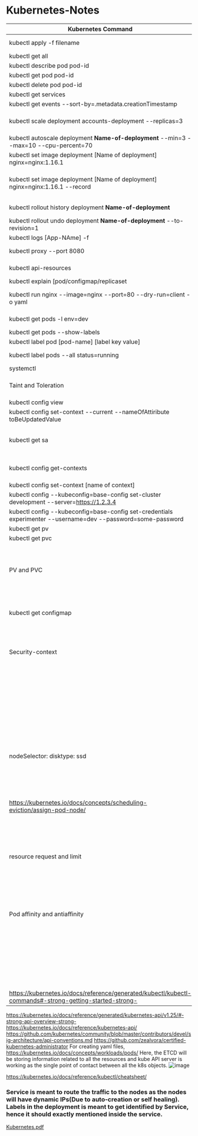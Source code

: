 # Kubernetes-Notes

| Kubernetes Command | Description |
| --- | ----------- |
|  kubectl apply -f filename | To create a deployment/service/configmap based on a given YAML file |
|kubectl get all | To get all the components inside your cluster|
|kubectl describe pod pod-id|To get more details of a given pod id|
|kubectl get pod pod-id|To get the details of a given pod id|
|kubectl delete pod pod-id|To delete a given pod from cluster |
|kubectl get services|To get all the services details inside your cluster|
|kubectl get events --sort-by=.metadata.creationTimestamp|To get all the events occured inside your cluster|
|kubectl scale deployment accounts-deployment --replicas=3|To increase the number of replicas for a deployment inside your cluster **Unexpectedly --replicas is not wroking**|
|kubectl autoscale deployment **Name-of-deployment** --min=3 --max=10 --cpu-percent=70|To create automatic scaling using HPA for a deployment inside your cluster|
|kubectl set image deployment [Name of deployment] nginx=nginx:1.16.1| It is for changing the image in the deployment, In this case image is being updated from nginx to nginx1.16.1|
|kubectl set image deployment [Name of deployment] nginx=nginx:1.16.1 --record|Here the --record plays very imp role by saving the command internally which will shown to us when we will run kubectl rollout history deployment [name of deployment] |
|kubectl rollout history deployment **Name-of-deployment**|To know the rollout history for a deployment inside your cluster|
|kubectl rollout undo deployment **Name-of-deployment** --to-revision=1|To rollback to a given revision for a deployment inside your cluster|
| kubectl logs [App-NAme] -f|For following the logs of application|
|kubectl proxy --port 8080| It will redirect all the API present in the cluster to the localhost:8080|
|kubectl api-resources|It is meant for showing all the resources available in the cluster|
|kubectl explain [pod/configmap/replicaset| It will give explaination about that service or reference|
|kubectl run nginx --image=nginx --port=80 --dry-run=client -o yaml| for getting the yaml file demo version, we can use it. Here, the dry-run=client will not create any resourse instead, it is used for testing purpose|
| kubectl get pods -l env=dev| It will filter all the pods which will have label named as env and has value as dev|
|kubectl get pods  --show-labels| To get the list of pods along with the labels |
|kubectl label pod [pod-name] [label key value] | It is for assigning label to any specific pod|
|kubectl label  pods --all status=running| To get the info about all the pods which has status as running|
|systemctl||
|Taint and Toleration| Taint is for allowing a node to repel a set of pods. If taint has been applied to any node then only those pod which will have toleration with same value|
|kubectl config view| It is for checking the current context|
|kubectl config set-context --current --nameOfAttiribute toBeUpdatedValue| for changing any attribute of context|
|kubectl get sa|It is for fetching the service account which is responsible for athenticating client in the API server. It consist of secrets or token which is used by client. It we dont specify SA then a default SA is taken.|
|kubectl config get-contexts| It is getting info related to the currect context. Context refers to the default information available to be used by kubectl while communicating with the server |
|kubectl config set-context [name of context]| it is for setting the context|
|kubectl config --kubeconfig=base-config set-cluster development --server=https://1.2.3.4| for creating kubeconfig with the cluster detail|
|kubectl config --kubeconfig=base-config set-credentials experimenter --username=dev --password=some-password|for adding user detail in the config|
|kubectl get pv| to fetch the list of persistent volumes|
|kubectl get pvc| to fetch the list of persistent volume claim. |
|PV and PVC |In kubernetes, we just have got to define the pvc inside the pod and on the basis of configuration which has been demanded in PVC, a PV will be allocated automatically which will have sufficient resources to fullfill the demand of PVC. If in case, none of the PV matches the requirement then an PV will get created dynamically. |
|kubectl get configmap| configmap is like application.properties which can be mounted in pod like volumes and can be replaced as per our convenience or we can also directly make changes in the configmap without affecting the pod. | 
|Security-context| It is for specifying the access privilege of any pod as it is dangerous to have root access. it may be of three type runasuser, runasgroup, fsgroup. fsgroup applies the context to the volume path, runasuser applies to the current user and runasGroup applies to primary group of all the services within the group. |
|||
|||
|||
|||
|||
|||
|||
|||
|||
|||
|||
|||
|||
|||
|||
|||
|||
||| 
|||
|||
|||
|||
|||
|||
|||
|||
|nodeSelector:   disktype: ssd | Under the (spec:) section of yaml, we can put this label and our pod will be deployed in only that node which will have this label. Make sure that disktype=ssd label has already been defined at the time of node creation  https://kubernetes.io/docs/tasks/configure-pod-container/assign-pods-nodes/ |
| https://kubernetes.io/docs/concepts/scheduling-eviction/assign-pod-node/ |Node Affinity is similar to Node-Selector, It is also more flexible. Node Selector has also been depricated, so its better to use it. It has two types of checks preferredDuringSchedulingIgnoredDuringExecution(Soft check), requiredDuringSchedulingIgnoredDuringExecution(Hard check) |
|resource request and limit |Request and Limit are the upper and the lower bound for the resource assignment in the given pod. It specifies that the given pod will not work in the node which has less capacity than request. https://kubernetes.io/docs/concepts/scheduling-eviction/assign-pod-node/|
|Pod affinity and antiaffinity |Node affinity allows you to schedule a pod on a set of nodes based on labels present on the nodes. However, in certain scenarios, we might want to schedule certain pods together or we might want to make sure that certain pods are never scheduled together. This can be achieved by PodAffinity and/or PodAntiAffinity respectively. https://github.com/infracloudio/kubernetes-scheduling-examples|
|||
|||
|||
|||
|||
|||
|||
|||
|||
|||
|||
||| 
|||
|||
|||
|||
|||
|||
|https://kubernetes.io/docs/reference/generated/kubectl/kubectl-commands#-strong-getting-started-strong-| It has list commands of kubectl api|


 https://kubernetes.io/docs/reference/generated/kubernetes-api/v1.25/#-strong-api-overview-strong-
 https://kubernetes.io/docs/reference/kubernetes-api/
 https://github.com/kubernetes/community/blob/master/contributors/devel/sig-architecture/api-conventions.md
 https://github.com/zealvora/certified-kubernetes-administrator
For creating yaml files, https://kubernetes.io/docs/concepts/workloads/pods/
Here, the ETCD will be storing information related to all the resources and kube API server is working as the single point of contact between all the k8s objects. 
![image](https://user-images.githubusercontent.com/38420375/195338708-a4e944d0-b2f0-4634-b7b0-ce63ee01d8f3.png)

https://kubernetes.io/docs/reference/kubectl/cheatsheet/ 

### Service is meant to route the traffic to the nodes as the nodes will have dynamic IPs(Due to auto-creation or self healing). Labels in the deployment is meant to get identified by Service, hence it should exactly mentioned inside the service.  

[Kubernetes.pdf](https://github.com/shivam005/Important-Notes/files/9433563/Kubernetes.pdf)

